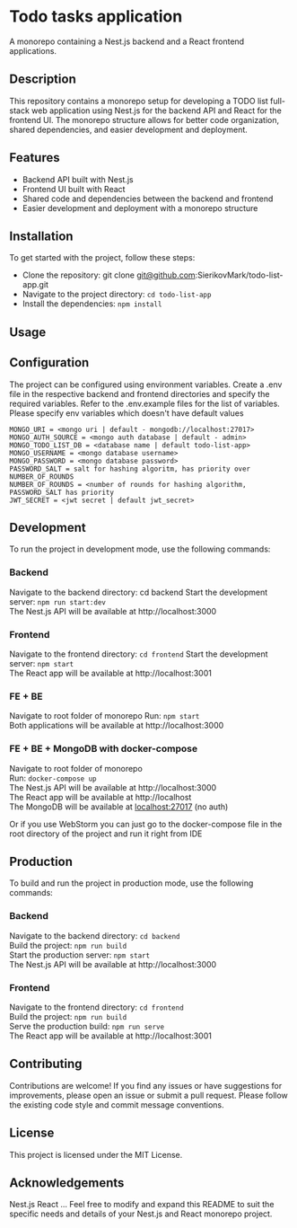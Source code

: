 # Todo tasks application
A monorepo containing a Nest.js backend and a React frontend applications.

## Description
This repository contains a monorepo setup for developing a TODO list full-stack web application using Nest.js for the backend API and React for the frontend UI. The monorepo structure allows for better code organization, shared dependencies, and easier development and deployment.

## Features
- Backend API built with Nest.js
- Frontend UI built with React
- Shared code and dependencies between the backend and frontend
- Easier development and deployment with a monorepo structure

## Installation
To get started with the project, follow these steps:

- Clone the repository: git clone git@github.com:SierikovMark/todo-list-app.git
- Navigate to the project directory: `cd todo-list-app`
- Install the dependencies: `npm install`


## Usage
## Configuration
The project can be configured using environment variables. Create a .env file in the respective backend and frontend directories and specify the required variables. Refer to the .env.example files for the list of variables.  
Please specify env variables which doesn't have default values 
```
MONGO_URI = <mongo uri | default - mongodb://localhost:27017>
MONGO_AUTH_SOURCE = <mongo auth database | default - admin>
MONGO_TODO_LIST_DB = <database name | default todo-list-app>
MONGO_USERNAME = <mongo database username>
MONGO_PASSWORD = <mongo database password>
PASSWORD_SALT = salt for hashing algoritm, has priority over NUMBER_OF_ROUNDS
NUMBER_OF_ROUNDS = <number of rounds for hashing algorithm, PASSWORD_SALT has priority
JWT_SECRET = <jwt secret | default jwt_secret>
```

## Development
To run the project in development mode, use the following commands:

### Backend
Navigate to the backend directory: cd backend
Start the development server: `npm run start:dev`  
The Nest.js API will be available at http://localhost:3000  

### Frontend
Navigate to the frontend directory: `cd frontend`
Start the development server: `npm start`  
The React app will be available at http://localhost:3001

### FE + BE
Navigate to root folder of monorepo
Run: `npm start`  
Both applications will be available at http://localhost:3000

### FE + BE + MongoDB with docker-compose
Navigate to root folder of monorepo  
Run: `docker-compose up`  
The Nest.js API will be available at http://localhost:3000  
The React app will be available at http://localhost  
The MongoDB will be available at [localhost:27017](localhost:27017) (no auth)

Or if you use WebStorm you can just go to the docker-compose file in the root directory of the project and run it right from IDE

## Production
To build and run the project in production mode, use the following commands:

### Backend
Navigate to the backend directory: `cd backend`  
Build the project: `npm run build`  
Start the production server: `npm start`  
The Nest.js API will be available at http://localhost:3000

### Frontend
Navigate to the frontend directory: `cd frontend`  
Build the project: `npm run build`  
Serve the production build: `npm run serve`  
The React app will be available at http://localhost:3001

## Contributing
Contributions are welcome! If you find any issues or have suggestions for improvements, please open an issue or submit a pull request. Please follow the existing code style and commit message conventions.

## License
This project is licensed under the MIT License.

## Acknowledgements
Nest.js
React
...
Feel free to modify and expand this README to suit the specific needs and details of your Nest.js and React monorepo project.
